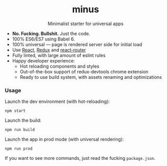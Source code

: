<h1 align="center">minus</h1>
<p align="center">Minimalist starter for universal apps</p>

- **No. Fucking. Bullshit.** Just the code.
- 100% ES6/ES7 using Babel 6.
- 100% universal — page is rendered server side for initial load
- Use [React](https://github.com/facebook/react), [Redux](https://github.com/rackt/redux) and [react-router](https://github.com/rackt/react-router)
- Fully linted, with large amount of eslint rules
- Happy developer experience:
  - Hot reloading components and styles
  - Out-of-the-box support of redux-devtools chrome extension
  - Ready to use build system, with assets renaming and optimizations

### Usage

Launch the dev environment (with hot-reloading):

```
npm start
```

Launch the build:

```
npm run build
```

Launch the app in prod mode (with universal rendering):

```
npm run prod
```

If you want to see more commands, just read the fucking `package.json`.
